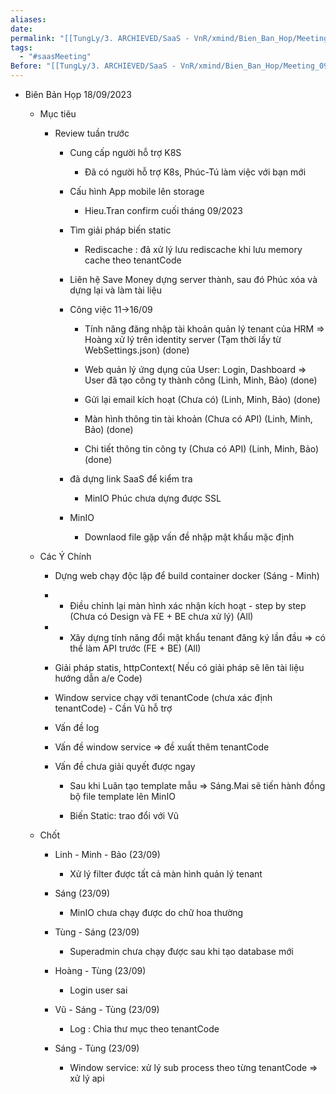 ```yaml
---
aliases: 
date: 
permalink: "[[TungLy/3. ARCHIEVED/SaaS - VnR/xmind/Bien_Ban_Hop/Meeting_00]]"
tags:
  - "#saasMeeting"
Before: "[[TungLy/3. ARCHIEVED/SaaS - VnR/xmind/Bien_Ban_Hop/Meeting_0909]]"
---
```

- Biên Bản Họp 18/09/2023
    
    - Mục tiêu
        
        - Review tuần trước
            
            - Cung cấp người hỗ trợ K8S
                
                - Đã có người hỗ trợ K8s, Phúc-Tú làm việc với bạn mới
                    
            - Cấu hình App mobile lên storage
                
                - Hieu.Tran confirm cuối tháng 09/2023
                    
            - Tìm giải pháp biến static
                
                - Rediscache : đã xử lý lưu rediscache khi lưu memory cache theo tenantCode
                    
            - Liên hệ Save Money dựng server thành, sau đó Phúc xóa và dựng lại và làm tài liệu
                
            - Công việc 11->16/09
                
                - Tính năng đăng nhập tài khoản quản lý tenant của HRM => Hoàng xử lý trên identity server (Tạm thời lấy từ WebSettings.json) (done)
                    
                - Web quản lý ứng dụng của User: Login, Dashboard => User đã tạo công ty thành công (Linh, Minh, Bảo) (done)
                    
                - Gửi lại email kích hoạt (Chưa có) (Linh, Minh, Bảo) (done)
                    
                - Màn hình thông tin tài khoản (Chưa có API) (Linh, Minh, Bảo) (done)
                    
                - Chi tiết thông tin công ty (Chưa có API) (Linh, Minh, Bảo) (done)
                    
            - đã dựng link SaaS để kiểm tra
                
                - MinIO Phúc chưa dựng được SSL
                    
            - MinIO
                
                - Downlaod file gặp vấn đề nhập mật khẩu mặc định
                    
    - Các Ý Chính
        
        - Dựng web chạy độc lập để build container docker (Sáng - Minh)
            
        - + Điều chỉnh lại màn hình xác nhận kích hoạt - step by step (Chưa có Design và FE + BE chưa xử lý) (All)
            
        - + Xây dựng tính năng đổi mật khẩu tenant đăng ký lần đầu => có thể làm API trước (FE + BE) (All)
            
        - Giải pháp statis, httpContext( Nếu có giải pháp sẽ lên tài liệu hướng dẫn a/e Code)
            
        - Window service chạy với tenantCode (chưa xác định tenantCode) - Cần Vũ hỗ trợ
            
        - Vấn đề log
            
        - Vấn đề window service => đề xuất thêm tenantCode
            
        - Vấn đề chưa giải quyết được ngay
            
            - Sau khi Luân tạo template mẫu => Sáng.Mai sẽ tiến hành đồng bộ file template lên MinIO
                
            - Biến Static: trao đổi với Vũ
                
    - Chốt
        
        - Linh - Minh - Bảo (23/09)
            
            - Xử lý filter được tất cả màn hình quản lý tenant
                
        - Sáng (23/09)
            
            - MinIO chưa chạy được do chữ hoa thường
                
        - Tùng - Sáng (23/09)
            
            - Superadmin chưa chạy được sau khi tạo database mới
                
        - Hoàng - Tùng (23/09)
            
            - Login user sai
                
        - Vũ - Sáng - Tùng (23/09)
            
            - Log : Chia thư mục theo tenantCode
                
        - Sáng - Tùng (23/09)
            
            - Window service: xử lý sub process theo từng tenantCode => xử lý api